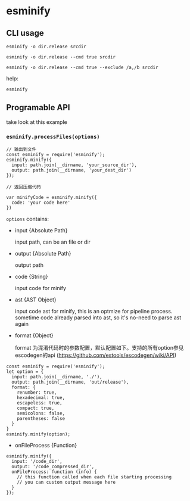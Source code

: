 # esminify

## CLI usage

```
esminify -o dir.release srcdir

esminify -o dir.release --cmd true srcdir

esminify -o dir.release --cmd true --exclude /a,/b srcdir
```

help:
```
esminify
```



## Programable API

take look at this example

### `esminify.processFiles(options)`
```
// 输出到文件
const esminify = require('esminify');
esminify.minify({
  input: path.join(__dirname, 'your_source_dir'),
  output: path.join(__dirname, 'your_dest_dir')
});

// 返回压缩代码

var minifyCode = esminify.minify({
  code: 'your code here'
})
```
`options` contains:

* input {Absolute Path}

  input path, can be an file or dir

* output {Absolute Path}

  output path

* code {String}

  input code for minify

* ast {AST Object}

  input code ast for minify, this is an optmize for pipeline process. sometime code already parsed into ast, so it's no-need to parse ast again

* format {Object}

  format 为混淆代码时的参数配置，默认配置如下。支持的所有option参见 escodegen的api (https://github.com/estools/escodegen/wiki/API)
```
const esminify = require('esminify');
let option = {
  input: path.join(__dirname, './'),
  output: path.join(__dirname, 'out/release'),
  format: {
    renumber: true,
    hexadecimal: true,
    escapeless: true,
    compact: true,
    semicolons: false,
    parentheses: false
  }
}
esminify.minify(option);

```

* onFileProcess {Function}

```
esminify.minify({
  input: '/code_dir',
  output: '/code_compressed_dir',
  onFileProcess: function (info) {
    // this function called when each file starting processing
    // you can custom output message here
  }
});
```